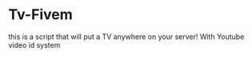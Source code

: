 # Tv-Fivem
this is a script that will put a TV anywhere on your server! With Youtube video id system
